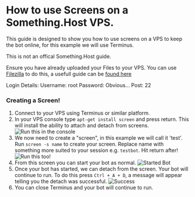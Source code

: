 # How to use Screens on a Something.Host VPS.

This guide is designed to show you how to use screens on a VPS to keep the bot online, for this example we will use Terminus.

This is not an offical Something.Host guide.

Ensure you have already uploaded your Files to your VPS. You can use [Filezilla](https://filezilla-project.org/) to do this, a usefull guide can be [found here](https://support.something.host/en/article/transferring-files-from-and-to-your-vps-filezilla-1qa8arz/)

Login Details:
Username: root
Password: Obvious...
Post: 22

### Creating a Screen!

1. Connect to your VPS using Terminus or similar platform. 
2. In your VPS console type `apt-get install screen` and press return. This will install the ability to attach and detach from screens. 
![Run this in the console](http://zentool.xyz/images/Termius_z4szqfTBVO.png)
3. We now need to create a "screen", in this example we will call it 'test'. Run `screen -s name` to create your screen. Replace name with something more suited to your session e.g. `testbot`. Hit return after!
![Run this too!](http://zentool.xyz/images/Termius_lSBZ217bsg.png)
4. From this screen you can start your bot as normal.
![Started Bot](http://zentool.xyz/images/Termius_ULzWHW2dDL.png)
5. Once your bot has started, we can detach from the screen. Your bot will continue to run. To do this press `Ctrl + A + D`, a message will appear telling you the detach was successful.
![Success](http://zentool.xyz/images/Termius_BCseHXyj3T.png)
6. You can close Terminus and your bot will continue to run. 


